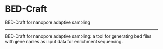 # BED-Craft
BED-Craft for nanopore adaptive sampling

<hr>

BED-Craft for nanopore adaptive sampling: a tool for generating bed files with gene names as input data for enrichment sequencing.
